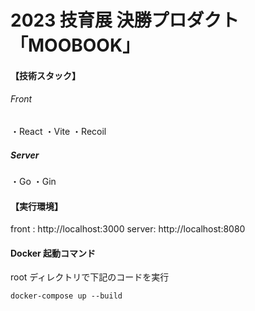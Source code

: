 # 2023 技育展 決勝プロダクト「MOOBOOK」

#### 【技術スタック】

###### Front

・React
・Vite
・Recoil

##### Server

・Go
・Gin

#### 【実行環境】

front : http://localhost:3000
server: http://localhost:8080

#### Docker 起動コマンド

root ディレクトリで下記のコードを実行

```
docker-compose up --build
```
